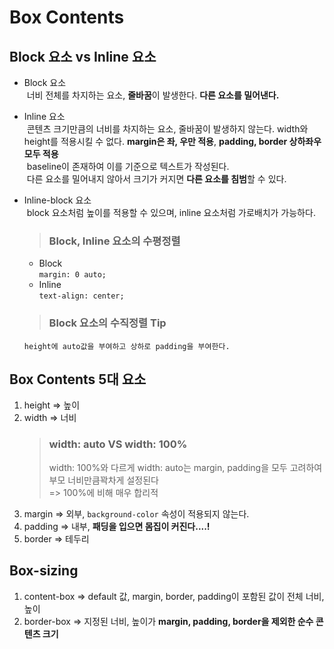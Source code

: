 # Box Contents

## Block 요소 vs Inline 요소

- Block 요소<br>
  &nbsp;너비 전체를 차지하는 요소, **줄바꿈**이 발생한다. **다른 요소를 밀어낸다.**
- Inline 요소<br>
  &nbsp;콘텐츠 크기만큼의 너비를 차지하는 요소, 줄바꿈이 발생하지 않는다. width와 height를 적용시킬 수 없다. **margin은 좌, 우만 적용**, **padding, border 상하좌우 모두 적용**<br>
  &nbsp;baseline이 존재하여 이를 기준으로 텍스트가 작성된다.<br>
  &nbsp;다른 요소를 밀어내지 않아서 크기가 커지면 **다른 요소를 침범**할 수 있다.
- Inline-block 요소<br>
  &nbsp;block 요소처럼 높이를 적용할 수 있으며, inline 요소처럼 가로배치가 가능하다.

  > ### Block, Inline 요소의 수평정렬

  - Block<br>
    `margin: 0 auto;`
  - Inline<br>
    `text-align: center;`

  > ### Block 요소의 수직정렬 Tip

      height에 auto값을 부여하고 상하로 padding을 부여한다.

## Box Contents 5대 요소

1.  height => 높이
2.  width => 너비
    > ### width: auto VS width: 100%
    >
    > width: 100%와 다르게 width: auto는 margin, padding을 모두 고려하여 부모 너비만큼꽉차게 설정된다<br> => 100%에 비해 매우 합리적
3.  margin => 외부, `background-color` 속성이 적용되지 않는다.
4.  padding => 내부, **패딩을 입으면 몸집이 커진다....!**
5.  border => 테두리

## Box-sizing

1. content-box => default 값, margin, border, padding이 포함된 값이 전체 너비, 높이
2. border-box => 지정된 너비, 높이가 **margin, padding, border을 제외한 순수 콘텐츠 크기**
